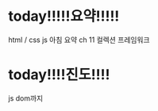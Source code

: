 # today!!!!!요약!!!!!
html / css js
아침 요약
ch 11 컬렉션 프레임워크

# today!!!!진도!!!!
js dom까지
<!--stackedit_data:
eyJoaXN0b3J5IjpbNjg4NDk0ODIzLC0xMzk0NjQ3MzQzXX0=
-->